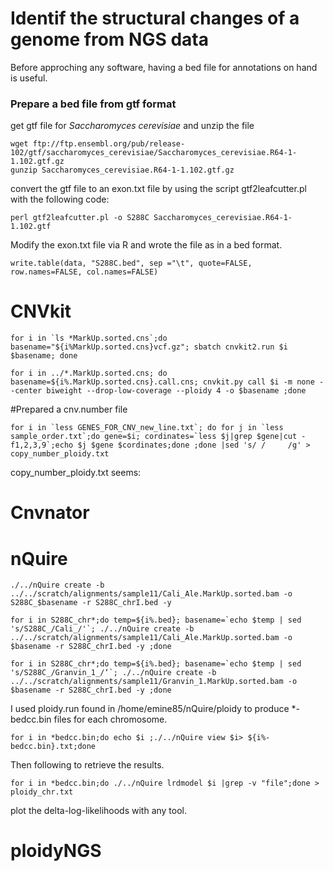 # Identif the structural changes of a genome from NGS data

Before approching any software, having a bed file for annotations on hand is useful. 

### Prepare a bed file from gtf format  
get gtf file for *Saccharomyces cerevisiae* and unzip the file
```
wget ftp://ftp.ensembl.org/pub/release-102/gtf/saccharomyces_cerevisiae/Saccharomyces_cerevisiae.R64-1-1.102.gtf.gz
gunzip Saccharomyces_cerevisiae.R64-1-1.102.gtf.gz
```

convert the gtf file to an exon.txt file by using the script gtf2leafcutter.pl with the following code:
```
perl gtf2leafcutter.pl -o S288C Saccharomyces_cerevisiae.R64-1-1.102.gtf
```

Modify the exon.txt file via R and wrote the file as in a bed format. 
```
write.table(data, "S288C.bed", sep ="\t", quote=FALSE, row.names=FALSE, col.names=FALSE)
```

# CNVkit



```
for i in `ls *MarkUp.sorted.cns`;do basename="${i%MarkUp.sorted.cns}vcf.gz"; sbatch cnvkit2.run $i  $basename; done

for i in ../*.MarkUp.sorted.cns; do basename=${i%.MarkUp.sorted.cns}.call.cns; cnvkit.py call $i -m none --center biweight --drop-low-coverage --ploidy 4 -o $basename ;done

```

#Prepared a cnv.number file

```
for i in `less GENES_FOR_CNV_new_line.txt`; do for j in `less sample_order.txt`;do gene=$i; cordinates=`less $j|grep $gene|cut -f1,2,3,9`;echo $j $gene $cordinates;done ;done |sed 's/ /     /g' > copy_number_ploidy.txt
```

copy_number_ploidy.txt seems:

# Cnvnator





# nQuire

```
./../nQuire create -b ../../scratch/alignments/sample11/Cali_Ale.MarkUp.sorted.bam -o S288C_$basename -r S288C_chrI.bed -y

for i in S288C_chr*;do temp=${i%.bed}; basename=`echo $temp | sed 's/S288C_/Cali_/'`; ./../nQuire create -b ../../scratch/alignments/sample11/Cali_Ale.MarkUp.sorted.bam -o $basename -r S288C_chrI.bed -y ;done

for i in S288C_chr*;do temp=${i%.bed}; basename=`echo $temp | sed 's/S288C_/Granvin_1_/‘`; ./../nQuire create -b ../../scratch/alignments/sample11/Granvin_1.MarkUp.sorted.bam -o $basename -r S288C_chrI.bed -y ;done
```
I used ploidy.run found in /home/emine85/nQuire/ploidy to produce *-bedcc.bin files for each chromosome. 

```
for i in *bedcc.bin;do echo $i ;./../nQuire view $i> ${i%-bedcc.bin}.txt;done 
```

Then following to retrieve the results.  
```
for i in *bedcc.bin;do ./../nQuire lrdmodel $i |grep -v "file";done > ploidy_chr.txt
```
plot the delta-log-likelihoods with any tool.

# ploidyNGS

